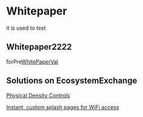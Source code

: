 Whitepaper
==============
it is used to test

 
 
 ## Whitepaper2222
forPre[WhitePaperVal](http://www.whitePaper222.com/)



## Solutions on EcosystemExchange
[Physical Density Controls](https://testing-developer.cisco.com/ecosystem/meraki/apps/5ed8fa69a0774c0a8cf97e9b/)

[Instant, custom splash pages for WiFi access](https://testing-developer.cisco.com/ecosystem/meraki/apps/5a6d16371df81231b1403a81/)


